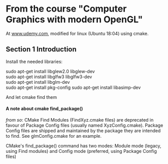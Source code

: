 # From the course "Computer Graphics with modern OpenGL"

At www.udemy.com, modified for linux (Ubuntu 18:04) using cmake.

## Section 1 Introduction

Install the needed libraries:

 sudo apt-get install libglew2.0 libglew-dev  
 sudo apt-get install libglfw3 libglfw3-dev  
 sudo apt-get install libglm-dev  
 sudo apt-get install pkg-config 
 sudo apt-get install libasimp-dev  

And let cmake find them

#### A note about cmake find_package() 
_from so_:
CMake Find Modules (FindXyz.cmake files) are deprecated in favour of
Package Config files (usually named XyzConfig.cmake). 
Package Config files are shipped and maintained by the package they are intended to find.
See glmConfig.cmake for an example.

CMake's find_package() command has two modes: Module mode (legacy, using Find modules) 
and Config mode (preferred, using Package Config files)


